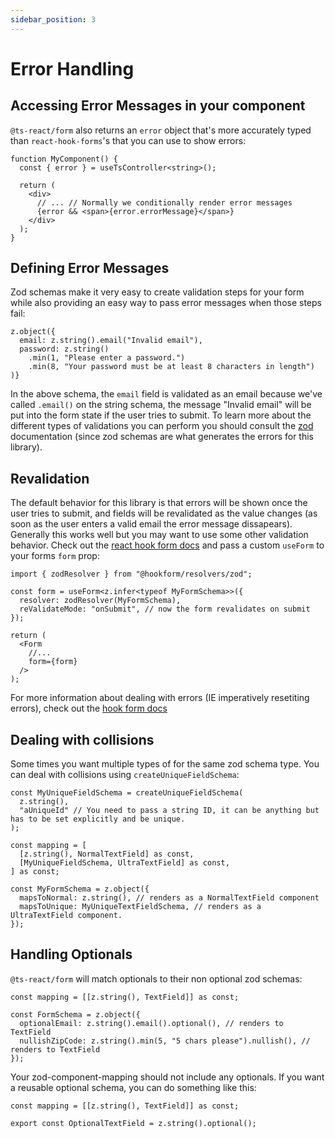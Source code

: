 ```yaml
---
sidebar_position: 3
---
```


# Error Handling

## Accessing Error Messages in your component

`@ts-react/form` also returns an <code>error</code> object that's more accurately typed than `react-hook-forms`'s that you can use to show errors:

```tsx
function MyComponent() {
  const { error } = useTsController<string>();

  return (
    <div>
      // ... // Normally we conditionally render error messages
      {error && <span>{error.errorMessage}</span>}
    </div>
  );
}
```

## Defining Error Messages

Zod schemas make it very easy to create validation steps for your form while also providing an easy way to pass error messages when those steps fail:

```tsx
z.object({
  email: z.string().email("Invalid email"),
  password: z.string()
    .min(1, "Please enter a password.")
    .min(8, "Your password must be at least 8 characters in length")
)}
```

In the above schema, the `email` field is validated as an email because we've called `.email()` on the string schema, the message "Invalid email" will be put into the form state if the user tries to submit. To learn more about the different types of validations you can perform you should consult the [zod](https://github.com/colinhacks/zod) documentation (since zod schemas are what generates the errors for this library).

## Revalidation

The default behavior for this library is that errors will be shown once the user tries to submit, and fields will be revalidated as the value changes (as soon as the user enters a valid email the error message dissapears). Generally this works well but you may want to use some other validation behavior. Check out the [react hook form docs](https://react-hook-form.com/api/useform) and pass a custom `useForm` to your forms `form` prop:

```tsx
import { zodResolver } from "@hookform/resolvers/zod";

const form = useForm<z.infer<typeof MyFormSchema>>({
  resolver: zodResolver(MyFormSchema),
  reValidateMode: "onSubmit", // now the form revalidates on submit
});

return (
  <Form
    //...
    form={form}
  />
);
```

For more information about dealing with errors (IE imperatively resetiting errors), check out the [hook form docs](https://react-hook-form.com)

## Dealing with collisions

Some times you want multiple types of for the same zod schema type. You can deal with collisions using `createUniqueFieldSchema`:

```tsx
const MyUniqueFieldSchema = createUniqueFieldSchema(
  z.string(),
  "aUniqueId" // You need to pass a string ID, it can be anything but has to be set explicitly and be unique.
);

const mapping = [
  [z.string(), NormalTextField] as const,
  [MyUniqueFieldSchema, UltraTextField] as const,
] as const;

const MyFormSchema = z.object({
  mapsToNormal: z.string(), // renders as a NormalTextField component
  mapsToUnique: MyUniqueTextFieldSchema, // renders as a UltraTextField component.
});
```

## Handling Optionals

`@ts-react/form` will match optionals to their non optional zod schemas:

```tsx
const mapping = [[z.string(), TextField]] as const;

const FormSchema = z.object({
  optionalEmail: z.string().email().optional(), // renders to TextField
  nullishZipCode: z.string().min(5, "5 chars please").nullish(), // renders to TextField
});
```

Your zod-component-mapping should not include any optionals. If you want a reusable optional schema, you can do something like this:

```tsx
const mapping = [[z.string(), TextField]] as const;

export const OptionalTextField = z.string().optional();
```
